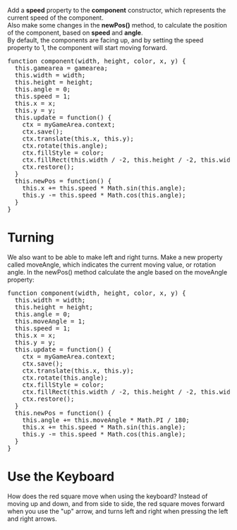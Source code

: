 Add a <b>speed</b> property to the <b>component</b> constructor, which represents the current speed of the component.
<br>
Also make some changes in the <b>newPos()</b> method, to calculate the position of the component, based on <b>speed</b> and <b>angle</b>.
<br>
By default, the components are facing up, and by setting the speed property to 1, the component will start moving forward.
<pre>
function component(width, height, color, x, y) {
  this.gamearea = gamearea;
  this.width = width;
  this.height = height;
  this.angle = 0;
  this.speed = 1;
  this.x = x;
  this.y = y;
  this.update = function() {
    ctx = myGameArea.context;
    ctx.save();
    ctx.translate(this.x, this.y);
    ctx.rotate(this.angle);
    ctx.fillStyle = color;
    ctx.fillRect(this.width / -2, this.height / -2, this.width, this.height);
    ctx.restore();
  }
  this.newPos = function() {
    this.x += this.speed * Math.sin(this.angle);
    this.y -= this.speed * Math.cos(this.angle);
  }
}
</pre>
<h1>Turning</h1>
We also want to be able to make left and right turns. Make a new property called moveAngle, which indicates the current moving value, or rotation angle. In the newPos() method calculate the angle based on the moveAngle property:
<pre>
function component(width, height, color, x, y) {
  this.width = width;
  this.height = height;
  this.angle = 0;
  this.moveAngle = 1;
  this.speed = 1;
  this.x = x;
  this.y = y;
  this.update = function() {
    ctx = myGameArea.context;
    ctx.save();
    ctx.translate(this.x, this.y);
    ctx.rotate(this.angle);
    ctx.fillStyle = color;
    ctx.fillRect(this.width / -2, this.height / -2, this.width, this.height);
    ctx.restore();
  }
  this.newPos = function() {
    this.angle += this.moveAngle * Math.PI / 180;
    this.x += this.speed * Math.sin(this.angle);
    this.y -= this.speed * Math.cos(this.angle);
  }
}
</pre>
<h1>Use the Keyboard</h1>
How does the red square move when using the keyboard? Instead of moving up and down, and from side to side, the red square moves forward when you use the "up" arrow, and turns left and right when pressing the left and right arrows.
